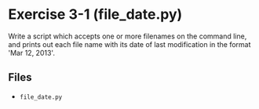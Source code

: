 # Exercise 3-1 (file_date.py)

Write a script which accepts one or more filenames on the command line, and prints out each file name with its date of last modification in the format 'Mar 12, 2013'.

## Files

  * `file_date.py`

